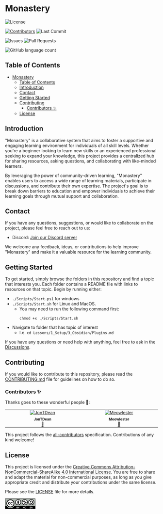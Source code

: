 # Monastery

![License](https://img.shields.io/badge/license-CC%20BY--NC--SA%204.0-blue.svg)

[![Contributors](https://img.shields.io/badge/all_contributors-1-orange.svg?style=flat-square)](#contributors-)
![Last Commit](https://img.shields.io/badge/github/last-commit/jontdean/dev/letslearntogether)

![Issues](https://img.shields.io/github/issues/jontdean/letslearntogether)
![Pull Requests](https://img.shields.io/badge/github/issues-pr-raw/jontdean/dev/letslearntogether)


![GitHub language count](https://img.shields.io/github/languages/count/jontdean/letslearntogether)



## Table of Contents
- [Monastery](#monastery)
	- [Table of Contents](#table-of-contents)
	- [Introduction](#introduction)
	- [Contact](#contact)
	- [Getting Started](#getting-started)
	- [Contributing](#contributing)
		- [Contributors ✨](#contributors-)
	- [License](#license)

## Introduction

"Monastery" is a collaborative system that aims to foster a supportive and engaging learning environment for individuals of all skill levels. Whether you're a beginner looking to learn new skills or an experienced professional seeking to expand your knowledge, this project provides a centralized hub for sharing resources, asking questions, and collaborating with like-minded learners.

By leveraging the power of community-driven learning, "Monastery" enables users to access a wide range of learning materials, participate in discussions, and contribute their own expertise. The project's goal is to break down barriers to education and empower individuals to achieve their learning goals through mutual support and collaboration.

## Contact

If you have any questions, suggestions, or would like to collaborate on the project, please feel free to reach out to us:

- Discord: [Join our Discord server](https://discord.gg/CnKJX33hg3)

We welcome any feedback, ideas, or contributions to help improve "Monastery" and make it a valuable resource for the learning community.

## Getting Started

To get started, simply browse the folders in this repository and find a topic that interests you. Each folder contains a README file with links to resources on that topic. Begin by running either:

- `./Scripts/Start.ps1` for windows 
- `./Scripts/Start.sh` for Linux and MacOS.
	- You may need to run the following command first:
    	```
		chmod +x ./Scripts/Start.sh
		```
- Navigate to folder that has topic of interest
	- I.e. `cd Lessons/1_Setup/3_Obsidian/Plugins.md`

If you have any questions or need help with anything, feel free to ask in the [Discussions](https://github.com/JonTDean/LetsLearnTogether/discussions).

<!-- ## Acknowledgements

We would like to express our gratitude to the following individuals and projects for their valuable contributions and inspiration:

- [Contributor Name](https://github.com/contributor) - For their significant contributions to the project's codebase and documentation.
- [Project Name](https://example.com) - For providing inspiration and serving as a reference for key features and design elements.
- [Organization Name](https://example.org) - For their support and resources that helped in the development of this project.

We also want to thank the open-source community for their continuous support and the various libraries and tools that made this project possible. -->

## Contributing

If you would like to contribute to this repository, please read the [CONTRIBUTING.md](Data\Documents\CONTRIBUTING.md) file for guidelines on how to do so.

### Contributors ✨

Thanks goes to these wonderful people 💼:

<!-- ALL-CONTRIBUTORS-LIST:START - Do not remove or modify this section -->
<!-- prettier-ignore-start -->
<!-- markdownlint-disable -->
<table>
  <tbody>
    <tr>
      <td align="center" valign="top" width="14.28%"><a href="https://github.com/JonTDean"><img src="https://avatars.githubusercontent.com/u/32342753?v=4?s=100" width="100px;" alt="JonTDean"/><br /><sub><b>JonTDean</b></sub></a><br /><a href="#projectManagement-JonTDean" title="Project Management">📆</a></td>
      <td align="center" valign="top" width="14.28%"><a href="https://github.com/Meowlester"><img src="https://avatars.githubusercontent.com/u/137238814?v=4?s=100" width="100px;" alt="Meowlester"/><br /><sub><b>Meowlester</b></sub></a><br /><a href="#projectManagement-Meowlester" title="Project Management">📆</a></td>
    </tr>
  </tbody>
</table>

<!-- markdownlint-restore -->
<!-- prettier-ignore-end -->

<!-- ALL-CONTRIBUTORS-LIST:END -->

This project follows the [all-contributors](https://github.com/all-contributors/all-contributors) specification. Contributions of any kind welcome!

## License

This project is licensed under the [Creative Commons Attribution-NonCommercial-ShareAlike 4.0 International License](https://creativecommons.org/licenses/by-nc-sa/4.0/). You are free to share and adapt the material for non-commercial purposes, as long as you give appropriate credit and distribute your contributions under the same license.

Please see the [LICENSE](Data\Documents\LICENSE.md) file for more details.

![CC BY-NC-SA 4.0](\Data\Media\Images\Logos\cc-nc-sa-logo.png)